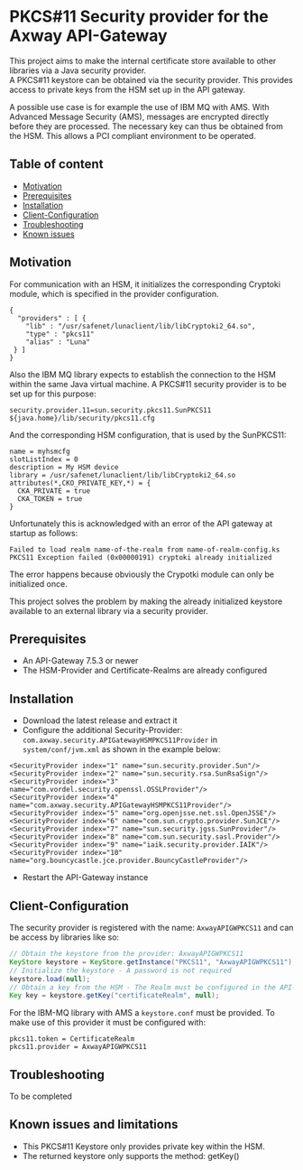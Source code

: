 # PKCS#11 Security provider for the Axway API-Gateway

This project aims to make the internal certificate store available to other libraries 
via a Java security provider.  
A PKCS#11 keystore can be obtained via the security provider. This provides access 
to private keys from the HSM set up in the API gateway.  
  
A possible use case is for example the use of IBM MQ with AMS. With Advanced Message 
Security (AMS), messages are encrypted directly before they are processed. The necessary key 
can thus be obtained from the HSM. This allows a PCI compliant environment to be operated.


## Table of content

- [Motivation](#motivation)
- [Prerequisites](#prerequisites)
- [Installation](#installation)
- [Client-Configuration](#client-configuration)
- [Troubleshooting](#troubleshooting)
- [Known issues](#known-issues-and-limitations)

## Motivation

For communication with an HSM, it initializes the corresponding Cryptoki module, which is specified in the provider configuration.
``` 
{
  "providers" : [ {
    "lib" : "/usr/safenet/lunaclient/lib/libCryptoki2_64.so",
    "type" : "pkcs11"
    "alias" : "Luna"
 } ]
}
```
Also the IBM MQ library expects to establish the connection to the HSM within the same Java virtual machine. 
A PKCS#11 security provider is to be set up for this purpose:
```
security.provider.11=sun.security.pkcs11.SunPKCS11 ${java.home}/lib/security/pkcs11.cfg
```
And the corresponding HSM configuration, that is used by the SunPKCS11:  
```
name = myhsmcfg
slotListIndex = 0
description = My HSM device
library = /usr/safenet/lunaclient/lib/libCryptoki2_64.so
attributes(*,CKO_PRIVATE_KEY,*) = {
  CKA_PRIVATE = true
  CKA_TOKEN = true
}
```
Unfortunately this is acknowledged with an error of the API gateway at startup as follows:
```
Failed to load realm name-of-the-realm from name-of-realm-config.ks PKCS11 Exception failed (0x00000191) cryptoki already initialized
```
The error happens because obviously the Crypotki module can only be initialized once.

This project solves the problem by making the already initialized keystore available to an external library via a security provider.

## Prerequisites

- An API-Gateway 7.5.3 or newer
- The HSM-Provider and Certificate-Realms are already configured

## Installation

- Download the latest release and extract it
- Configure the additional Security-Provider: `com.axway.security.APIGatewayHSMPKCS11Provider` in `system/conf/jvm.xml` as shown in the example below: 
```
<SecurityProvider index="1" name="sun.security.provider.Sun"/>
<SecurityProvider index="2" name="sun.security.rsa.SunRsaSign"/>
<SecurityProvider index="3" name="com.vordel.security.openssl.OSSLProvider"/>
<SecurityProvider index="4" name="com.axway.security.APIGatewayHSMPKCS11Provider"/>
<SecurityProvider index="5" name="org.openjsse.net.ssl.OpenJSSE"/>
<SecurityProvider index="6" name="com.sun.crypto.provider.SunJCE"/>
<SecurityProvider index="7" name="sun.security.jgss.SunProvider"/>
<SecurityProvider index="8" name="com.sun.security.sasl.Provider"/>
<SecurityProvider index="9" name="iaik.security.provider.IAIK"/>
<SecurityProvider index="10" name="org.bouncycastle.jce.provider.BouncyCastleProvider"/>
```
- Restart the API-Gateway instance

## Client-Configuration

The security provider is registered with the name: `AxwayAPIGWPKCS11` and can be access by libraries like so: 
```java
// Obtain the keystore from the provider: AxwayAPIGWPKCS11
KeyStore keystore = KeyStore.getInstance("PKCS11", "AxwayAPIGWPKCS11");
// Initialize the keystore - A password is not required
keystore.load(null);
// Obtain a key from the HSM - The Realm must be configured in the API-Gateway before
Key key = keystore.getKey("certificateRealm", null);
```

For the IBM-MQ library with AMS a `keystore.conf` must be provided. To make use of this provider it must be configured with:
```
pkcs11.token = CertificateRealm
pkcs11.provider = AxwayAPIGWPKCS11
```

## Troubleshooting

To be completed

## Known issues and limitations

- This PKCS#11 Keystore only provides private key within the HSM.
- The returned keystore only supports the method: getKey()